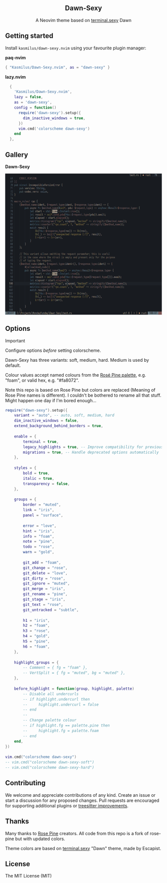 <p align="center">
    <h2 align="center">Dawn-Sexy</h2>
</p>

<p align="center">A Neovim theme based on  <a href="https://terminal.sexy/">terminal.sexy</a> Dawn</p>


## Getting started

Install `kasmilus/dawn-sexy.nvim` using your favourite plugin manager:

**paq-nvim**

```lua
{ "Kasmilus/Dawn-Sexy.nvim", as = "dawn-sexy" }
```

**lazy.nvim**

```lua
  {
    'Kasmilus/Dawn-Sexy.nvim',
    lazy = false,
    as = 'dawn-sexy',
    config = function()
      require('dawn-sexy').setup({
        dim_inactive_windows = true,
      })
      vim.cmd('colorscheme dawn-sexy')
    end
  },
```

## Gallery

**Dawn-Sexy**

![Screenshot](/Dawn-Sexy.PNG?raw=true "Dawn-Sexy with Neovim")

## Options

> [!IMPORTANT]
> Configure options _before_ setting colorscheme.

Dawn-Sexy has three variants: soft, medium, hard. Medium is used by default.

Colour values accept named colours from the [Rosé Pine palette](https://rosepinetheme.com/palette/ingredients/), e.g. "foam", or valid hex, e.g. "#fa8072".

Note this repo is based on Rose Pine but colors are replaced (Meaning of Rose Pine names is different). I couldn't be bothered to rename all that stuff. Might happen one day if I'm bored enough...

```lua
require("dawn-sexy").setup({
    variant = "auto", -- auto, soft, medium, hard
    dim_inactive_windows = false,
    extend_background_behind_borders = true,

    enable = {
        terminal = true,
        legacy_highlights = true, -- Improve compatibility for previous versions of Neovim
        migrations = true, -- Handle deprecated options automatically
    },

    styles = {
        bold = true,
        italic = true,
        transparency = false,
    },

    groups = {
        border = "muted",
        link = "iris",
        panel = "surface",

        error = "love",
        hint = "iris",
        info = "foam",
        note = "pine",
        todo = "rose",
        warn = "gold",

        git_add = "foam",
        git_change = "rose",
        git_delete = "love",
        git_dirty = "rose",
        git_ignore = "muted",
        git_merge = "iris",
        git_rename = "pine",
        git_stage = "iris",
        git_text = "rose",
        git_untracked = "subtle",

        h1 = "iris",
        h2 = "foam",
        h3 = "rose",
        h4 = "gold",
        h5 = "pine",
        h6 = "foam",
    },

    highlight_groups = {
        -- Comment = { fg = "foam" },
        -- VertSplit = { fg = "muted", bg = "muted" },
    },

    before_highlight = function(group, highlight, palette)
        -- Disable all undercurls
        -- if highlight.undercurl then
        --     highlight.undercurl = false
        -- end
        --
        -- Change palette colour
        -- if highlight.fg == palette.pine then
        --     highlight.fg = palette.foam
        -- end
    end,
})

vim.cmd("colorscheme dawn-sexy")
-- vim.cmd("colorscheme dawn-sexy-soft")
-- vim.cmd("colorscheme dawn-sexy-hard")
```

## Contributing

We welcome and appreciate contributions of any kind. Create an issue or start a discussion for any proposed changes. Pull requests are encouraged for supporting additional plugins or [treesitter improvements](https://github.com/nvim-treesitter/nvim-treesitter/blob/master/CONTRIBUTING.md#highlights).

## Thanks

Many thanks to [Rose Pine](https://github.com/rose-pine/) creators. All code from this repo is a fork of rose-pine but with updated colors.

Theme colors are based on [terminal.sexy](https://terminal.sexy/) "Dawn" theme, made by Escapist.

## License

The MIT License (MIT)

